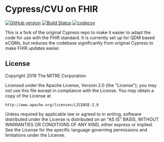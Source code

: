 Cypress/CVU on FHIR
=========

[![GitHub version](https://badge.fury.io/gh/projectcypress%2Fcypress.svg)](https://badge.fury.io/gh/projectcypress%2Fcypress)
[![Build Status](https://travis-ci.com/projecttacoma/cvu-fhir.svg?branch=master)](https://travis-ci.com/projecttacoma/cvu-fhir)
[![codecov](https://codecov.io/gh/projecttacoma/cvu-fhir/branch/master/graph/badge.svg)](https://codecov.io/gh/projecttacoma/cvu-fhir)

This is a fork of the original Cypress repo to make it easier to adapt the code for use with the FHIR standard. It is currently set up for QDM based eCQMs, but reduces the codebase significantly from original Cypress to make FHIR updates easier.

License
-------

Copyright 2019 The MITRE Corporation

Licensed under the Apache License, Version 2.0 (the "License");
you may not use this file except in compliance with the License.
You may obtain a copy of the License at

    http://www.apache.org/licenses/LICENSE-2.0

Unless required by applicable law or agreed to in writing, software
distributed under the License is distributed on an "AS IS" BASIS,
WITHOUT WARRANTIES OR CONDITIONS OF ANY KIND, either express or implied.
See the License for the specific language governing permissions and
limitations under the License.

